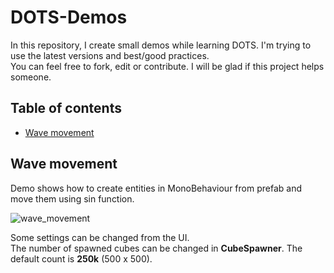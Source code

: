 # DOTS-Demos
In this repository, I create small demos while learning DOTS. I'm trying to use the latest versions and best/good practices.    
You can feel free to fork, edit or contribute. I will be glad if this project helps someone.

## Table of contents
- [Wave movement](#wave-movement)

## Wave movement
Demo shows how to create entities in MonoBehaviour from prefab and move them using sin function.    

![wave_movement](https://user-images.githubusercontent.com/88380021/195867634-b640fe2a-33ac-4174-8d36-6b6ac525da93.gif)

Some settings can be changed from the UI.   
The number of spawned cubes can be changed in **CubeSpawner**. The default count is **250k** (500 x 500).
